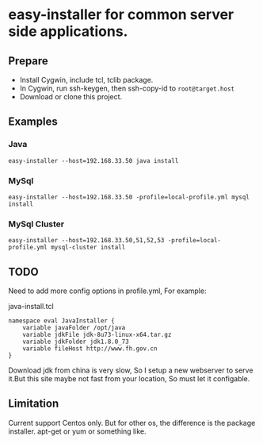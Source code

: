 # easy-installer for common server side applications.

## Prepare

* Install Cygwin, include tcl, tclib package.
* In Cygwin, run ssh-keygen, then ssh-copy-id to ```root@target.host```
* Download or clone this project.

## Examples

### Java
```
easy-installer --host=192.168.33.50 java install
```

### MySql

```
easy-installer --host=192.168.33.50 -profile=local-profile.yml mysql install
```

### MySql Cluster

```
easy-installer --host=192.168.33.50,51,52,53 -profile=local-profile.yml mysql-cluster install
```

## TODO

Need to add more config options in profile.yml, For example:

java-install.tcl
```
namespace eval JavaInstaller {
	variable javaFolder /opt/java
	variable jdkFile jdk-8u73-linux-x64.tar.gz
	variable jdkFolder jdk1.8.0_73
	variable fileHost http://www.fh.gov.cn
}
```

Download jdk from china is very slow, So I setup a new webserver to serve it.But this site maybe not fast from your location, So must let it configable.

## Limitation

Current support Centos only. But for other os, the difference is the package installer. apt-get or yum or something like.
